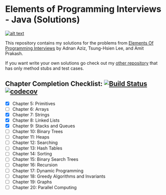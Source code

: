 # Elements of Programming Interviews - Java (Solutions)

[![alt text][eopi]][Elements of Programming Interviews]

This repository contains my solutions for the problems from
[Elements Of Programming Interviews] by Adnan Aziz, Tsung-Hsien Lee, and Amit Prakash. 

If you want write your own solutions go check out my [other repository] that has only method stubs and test cases.

## Chapter Completion Checklist: [![Build Status](https://travis-ci.org/gardncl/elements-of-programming-interviews-solutions.svg?branch=master)](https://travis-ci.org/gardncl/elements-of-programming-interviews-solutions) [![codecov](https://codecov.io/gh/gardncl/elements-of-programming-interviews-solutions/branch/master/graph/badge.svg)](https://codecov.io/gh/gardncl/elements-of-programming-interviews-solutions)

- [x] Chapter 5: Primitives
- [ ] Chapter 6: Arrays
- [x] Chapter 7: Strings
- [x] Chapter 8: Linked Lists
- [x] Chapter 9: Stacks and Queues
- [ ] Chapter 10: Binary Trees
- [ ] Chapter 11: Heaps
- [ ] Chapter 12: Searching
- [ ] Chapter 13: Hash Tables
- [ ] Chapter 14: Sorting
- [ ] Chapter 15: Binary Search Trees
- [ ] Chapter 16: Recursion
- [ ] Chapter 17: Dynamic Programming
- [ ] Chapter 18: Greedy Algorithms and Invariants
- [ ] Chapter 19: Graphs
- [ ] Chapter 20: Parallel Computing

[Elements of Programming Interviews]:http://amzn.to/2pMWIWH
[other repository]:https://github.com/gardncl/elements-of-programming-interviews
[eopi]:eopi.jpg?raw=true

